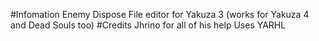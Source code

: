 #Infomation 
  Enemy Dispose File editor for Yakuza 3 (works for Yakuza 4 and Dead Souls too) 
#Credits
  Jhrino for all of his help
  Uses YARHL
